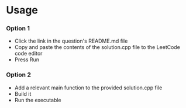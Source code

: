 # Usage  

### Option 1
* Click the link in the question's README.md file
* Copy and paste the contents of the solution.cpp file to the LeetCode code editor
* Press Run
  
### Option 2
* Add a relevant main function to the provided solution.cpp file
* Build it
* Run the executable  
